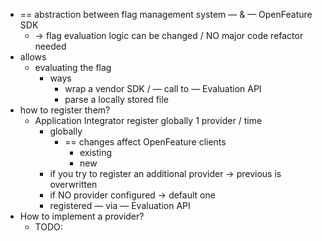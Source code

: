 - == abstraction between flag management system — & — OpenFeature SDK
  - → flag evaluation logic can be changed / NO major code refactor needed
- allows
    - evaluating the flag
        - ways
            - wrap a vendor SDK / — call to — Evaluation API
            - parse a locally stored file
- how to register them?
    - Application Integrator register globally 1 provider / time
        - globally
            - == changes affect OpenFeature clients
                - existing
                - new
        - if you try to register an additional provider → previous is overwritten
        - if NO provider configured → default one
        - registered — via — Evaluation API
- How to implement a provider?
  - TODO: